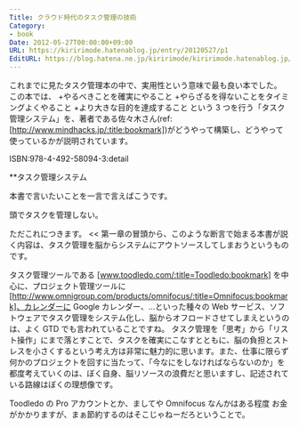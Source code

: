 ```yaml
---
Title: クラウド時代のタスク管理の技術
Category:
- book
Date: 2012-05-27T00:00:00+09:00
URL: https://kiririmode.hatenablog.jp/entry/20120527/p1
EditURL: https://blog.hatena.ne.jp/kiririmode/kiririmode.hatenablog.jp/atom/entry/8454420450078210264
---
```



これまでに見たタスク管理本の中で、実用性という意味で最も良い本でした。
この本では、
+やるべきことを確実にやること
+やらざるを得ないことをタイミングよくやること
+より大きな目的を達成すること
という 3 つを行う「タスク管理システム」を、著者である佐々木さん(ref:[http://www.mindhacks.jp/:title:bookmark])がどうやって構築し、どうやって使っているかが説明されています。

ISBN:978-4-492-58094-3:detail

**タスク管理システム
>>
本書で言いたいことを一言で言えばこうです。

頭でタスクを管理しない。

ただこれにつきます。
<<
第一章の冒頭から、このような断言で始まる本書が説く内容は、タスク管理を脳からシステムにアウトソースしてしまおうというものです。

タスク管理ツールである [www.toodledo.com/:title=Toodledo:bookmark] を中心に、プロジェクト管理ツールに [http://www.omnigroup.com/products/omnifocus/:title=Omnifocus:bookmark]、カレンダーに Google カレンダー、…といった種々の Web サービス、ソフトウェアでタスク管理をシステム化し、脳からオフロードさせてしまえというのは、よく GTD でも言われていることですね。
タスク管理を「思考」から「リスト操作」にまで落とすことで、タスクを確実にこなすとともに、脳の負担とストレスを小さくするという考え方は非常に魅力的に思います。また、仕事に限らず何かのプロジェクトを回すに当たって、「今なにをしなければならないのか」を都度考えていくのは、ぼく自身、脳リソースの浪費だと思いますし、記述されている路線はぼくの理想像です。


Toodledo の Pro アカウントとか、ましてや Omnifocus なんかはある程度 お金がかかりますが、まぁ節約するのはそこじゃねーだろということで。
